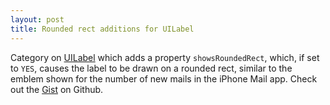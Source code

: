 ```yaml
---
layout: post
title: Rounded rect additions for UILabel
---
```


Category on <a href="http://developer.apple.com/library/ios/DOCUMENTATION/UIKit/Reference/UILabel_Class/Reference/UILabel.html">UILabel</a> which adds a property <code>showsRoundedRect</code>, which, if set to <code>YES</code>, causes the label to be drawn on a rounded rect, similar to the emblem shown for the number of new mails in the iPhone Mail app. Check out the <a href="http://gist.github.com/1022934">Gist</a> on Github.
